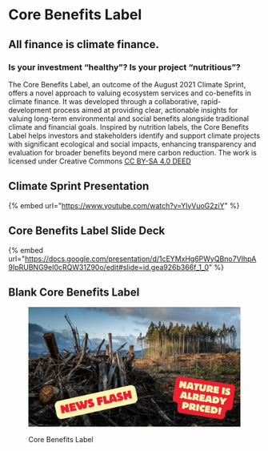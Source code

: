 # Core Benefits Label

## All finance is climate finance.&#x20;

### Is your investment “healthy”? Is your project “nutritious”?

The Core Benefits Label, an outcome of the August 2021 Climate Sprint, offers a novel approach to valuing ecosystem services and co-benefits in climate finance. It was developed through a collaborative, rapid-development process aimed at providing clear, actionable insights for valuing long-term environmental and social benefits alongside traditional climate and financial goals. Inspired by nutrition labels, the Core Benefits Label helps investors and stakeholders identify and support climate projects with significant ecological and social impacts, enhancing transparency and evaluation for broader benefits beyond mere carbon reduction. The work is licensed under Creative Commons [CC BY-SA 4.0 DEED](https://creativecommons.org/licenses/by-sa/4.0/)

## Climate Sprint Presentation

{% embed url="https://www.youtube.com/watch?v=YlyVuoG2ziY" %}

## Core Benefits Label Slide Deck

{% embed url="https://docs.google.com/presentation/d/1cEYMxHg6PWyQBno7VIhpA9IpRUBNG9eI0cRQW31Z90o/edit#slide=id.gea926b366f_1_0" %}

## Blank Core Benefits Label

<figure><img src="../../.gitbook/assets/image.png" alt=""><figcaption><p>Core Benefits Label</p></figcaption></figure>
